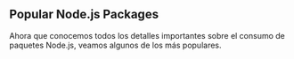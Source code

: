 ## Popular Node.js Packages

Ahora que conocemos todos los detalles importantes 
sobre el consumo de paquetes Node.js, veamos algunos de los más populares.